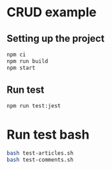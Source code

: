 # CRUD example

## Setting up the project

```bash
npm ci
npm run build
npm start
```
## Run test

```bash
npm run test:jest
```

# Run test bash

```bash
bash test-articles.sh
bash test-comments.sh
```